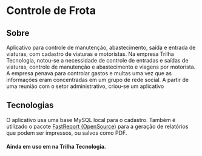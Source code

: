 # Controle de Frota

## Sobre

Aplicativo para controle de manutenção, abastecimento, saída e entrada de viaturas, com cadastro de viaturas e motoristas.
Na empresa Trilha Tecnologia, notou-se a necessidade de controle de entradas e saídas de viaturas, controle de manutenção e abastecimento e viagens por motorista. A empresa penava para controlar gastos e multas uma vez que as informações eram concentradas em um grupo de rede social. A partir de uma reunião com o setor administrativo, criou-se um aplicativo 

## Tecnologias

O aplicativo usa uma base MySQL local para o cadastro. Também é utilizado o pacote [FastReport (OpenSource)](https://www.nuget.org/packages/FastReport.OpenSource/) para a geração de relatórios que podem ser impressos, ou salvos como PDF. 


#### Ainda em uso em na Trilha Tecnologia.


